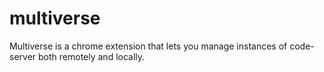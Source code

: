 # multiverse
Multiverse is a chrome extension that lets you manage instances of code-server both remotely and locally.

